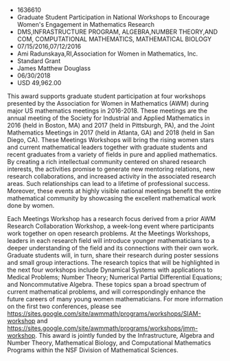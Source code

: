 
* 1636610
* Graduate Student Participation in National Workshops to Encourage Women's Engagement in Mathematics Research
* DMS,INFRASTRUCTURE PROGRAM, ALGEBRA,NUMBER THEORY,AND COM, COMPUTATIONAL MATHEMATICS, MATHEMATICAL BIOLOGY
* 07/15/2016,07/12/2016
* Ami Radunskaya,RI,Association for Women in Mathematics, Inc.
* Standard Grant
* James Matthew Douglass
* 06/30/2018
* USD 49,962.00

This award supports graduate student participation at four workshops presented
by the Association for Women in Mathematics (AWM) during major US mathematics
meetings in 2016-2018. These meetings are the annual meeting of the Society for
Industrial and Applied Mathematics in 2016 (held in Boston, MA) and 2017 (held
in Pittsburgh, PA), and the Joint Mathematics Meetings in 2017 (held in Atlanta,
GA) and 2018 (held in San Diego, CA). These Meetings Workshops will bring the
rising women stars and current mathematical leaders together with graduate
students and recent graduates from a variety of fields in pure and applied
mathematics. By creating a rich intellectual community centered on shared
research interests, the activities promise to generate new mentoring relations,
new research collaborations, and increased activity in the associated research
areas. Such relationships can lead to a lifetime of professional success.
Moreover, these events at highly visible national meetings benefit the entire
mathematical community by showcasing the excellent mathematical work done by
women.

Each Meetings Workshop has a research focus derived from a prior AWM Research
Collaboration Workshop, a week-long event where participants work together on
open research problems. At the Meetings Workshops, leaders in each research
field will introduce younger mathematicians to a deeper understanding of the
field and its connections with their own work. Graduate students will, in turn,
share their research during poster sessions and small group interactions. The
research topics that will be highlighted in the next four workshops include
Dynamical Systems with applications to Medical Problems; Number Theory;
Numerical Partial Differential Equations; and Noncommutative Algebra. These
topics span a broad spectrum of current mathematical problems, and will
correspondingly enhance the future careers of many young women mathematicians.
For more information on the first two conferences, please see
https://sites.google.com/site/awmmath/programs/workshops/SIAM-workshop and
https://sites.google.com/site/awmmath/programs/workshops/jmm-workshop. This
award is jointly funded by the Infrastructure, Algebra and Number Theory,
Mathematical Biology, and Computational Mathematics Programs within the NSF
Division of Mathematical Sciences.
